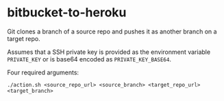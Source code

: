 # bitbucket-to-heroku

Git clones a branch of a source repo and pushes it as another branch on a target repo.

Assumes that a SSH private key is provided as the environment variable `PRIVATE_KEY` or is base64 encoded as `PRIVATE_KEY_BASE64`.

Four required arguments:

    ./action.sh <source_repo_url> <source_branch> <target_repo_url> <target_branch>
